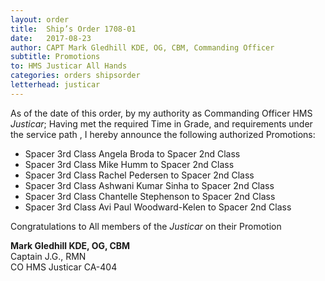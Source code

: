```yaml
---
layout: order
title:  Ship’s Order 1708-01
date:   2017-08-23
author: CAPT Mark Gledhill KDE, OG, CBM, Commanding Officer
subtitle: Promotions
to: HMS Justicar All Hands
categories: orders shipsorder
letterhead: justicar
---
```


As of the date of this order, by my authority as
Commanding Officer HMS *Justicar*;
Having met the required Time in Grade, and requirements
under the service path , I hereby
announce the following authorized Promotions:
 
* Spacer 3rd Class Angela Broda to Spacer 2nd Class
* Spacer 3rd Class Mike Humm to Spacer 2nd Class
* Spacer 3rd Class Rachel Pedersen to Spacer 2nd Class
* Spacer 3rd Class Ashwani Kumar Sinha to Spacer 2nd Class
* Spacer 3rd Class Chantelle Stephenson to Spacer 2nd Class
* Spacer 3rd Class Avi Paul Woodward-Kelen to Spacer 2nd Class

Congratulations to All members of the *Justicar* on their Promotion

**Mark Gledhill KDE, OG, CBM**  
Captain J.G., RMN  
CO HMS Justicar CA-404